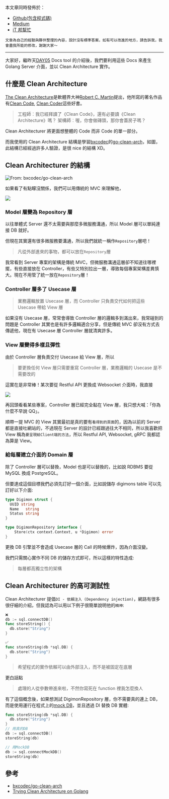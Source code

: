 本文章同時發佈於：

- [Github(包含程式碼)]()
- [Medium]()
- [iT 邦幫忙]()

```
文章為自己的經驗與夥伴整理的內容，設計沒有標準答案，如有可以改進的地方，請告訴我，我會盡我所能的修改，謝謝大家～
```

---

[//]: # "york TODO: 新增 DAY05 連結"

大家好，繼昨天[DAY05]() Docs tool 的介紹後，我們要利用這些 Docs 來產生 Golang Server 介面，並以 Clean Architecture 實作。

## 什麼是 Clean Architecture

[The Clean Architecture](https://blog.cleancoder.com/uncle-bob/2012/08/13/the-clean-architecture.html)是軟體界大神[Robert C. Martin](https://en.wikipedia.org/wiki/Robert_C._Martin)提出，他所寫的著名作品有[Clean Code](https://www.books.com.tw/products/0010579897), [Clean Coder](http://books.com.tw/products/0010598217)這些好書。

> 工程師︰我已經拜讀了《Clean Code》，還有必要讀《Clean Architecture》嗎？
> 架構師︰喔，你會做磚頭，那你會蓋房子嗎？

Clean Architecturer 將更面想整體的 Code 而非 Code 的單一部分。

而我使用的 Clean Architecture 結構是學習[bxcodec](https://github.com/bxcodec)的[go-clean-arch](https://github.com/bxcodec/go-clean-arch)，如圖，此結構已經經過許多人驗證，是很 nice 的結構 XD。

## Clean Architecturer 的結構

![From: bxcodec/go-clean-arch](https://i.imgur.com/c3we5K6.png)

如果看了有點矇沒關係，我們可以用傳統的 MVC 來理解他，

![](https://i.imgur.com/8Qj2ZR9.png)

### Model 層變為 Repository 層

以往單體式 Server 還不太需要與那麼多微服務溝通，所以 Model 層可以單純連接 DB 就好。

但現在其實還有很多微服務要溝通，所以我們就統一稱作`Repository`層吧！

> 凡從外部進來的事物，都可以放在`Repository`層

我常看到 Server 專案的架構是傳統 MVC，但微服務溝通這層卻不知道往哪裡擺，有些直接放在 Controller，有些又特別拉出一層，導致每個專案架構差異慎大。現在不用管了統一放在`Repository`層！

### Controller 層多了 Usecase 層

> 業務邏輯放置 Usecase 層，而 Controller 只負責交代如何把這些 Usecase 帶給 View 層

如果沒有 Usecase 層，常常會導致 Controller 層的邏輯多到滿出來，我常碰到的問題是 Controller 其實也是有許多邏輯適合分享，但是傳統 MVC 卻沒有方式去傳遞他，現在有 Usecase 層 Controller 層就清爽許多。

### View 層變得多樣且彈性

由於 Controller 層負責交付 Usecase 給 View 層，所以

> 要更換任何 View 層只需要重寫 Controller 層，業務邏輯的 Usecase 是不需要改的

這實在是非常棒！某次要從 Restful API 更換成 Websocket 介面時，我直接

![](https://i.imgur.com/F1iY76L.png)

再回頭看看某些專案，Controller 層已經完全黏在 View 層，我只想大喊：「你為什麼不早說 QQ」。

順帶一提 MVC 的 View 其實最初是真的要有`看得到的頁面`的，因為以前的 Server 都是直接吐網站的，不過現在 Server 的設計已經跟過往大不相同，所以我喜歡把 View 稱為`要呈現給Client端的方法`，所以 Restful API, Websocket, gRPC 我都認為算是 View。

### 給每層建立介面的 Domain 層

除了 Controller 層可以替換，Model 也是可以替換的，比如說 RDBMS 要從 MySQL 換成 PostgreSQL。

但要達成這個目標我們必須先訂好一個介面，比如說儲存 digimons table 可以先訂好以下介面:

```go
type Digimon struct {
  UUID string
  Name   string
  Status string
}

type DigimonRepository interface {
	Store(ctx context.Context, u *Digimon) error
}
```

更換 DB 引擎並不會造成 Usecase 層的 Call 的時候爆炸，因為介面沒變。

我們只需關心實作不同 DB 的儲存方式即可，所以這樣的特性造成:

> 每層都高獨立性的架構

## Clean Architecturer 的高可測試性

Clean Architecturer 提倡`DI - 依賴注入 (Dependency injection)`，網路有很多很仔細的介紹，但我認為可以用以下例子很簡單說明他的`精神`:

```go
❌
db := sql.connectDB()
func storeString() {
  db.store("String")
}

✅
func storeString(db *sql.DB) {
  db.store("String")
}
```

> 希望程式的實作依賴可以由外部注入，而不是被固定在底層

更白話點

> 處理的人從參數帶進來啦，不然你寫死在 function 裡我怎麼換人

有了這個概念後，如果想測試 DigimonRepository 層，你不需要真的連上 DB，而是使用運行在程式上的[mock DB](https://github.com/DATA-DOG/go-sqlmock)，並且透過 DI 替換 DB 實體:

```go
func storeString(db *sql.DB) {
  db.store("String")
}
// 用真的DB
db := sql.connectDB()
storeString(db)

// 用MockDB
db := sql.connectMockDB()
storeString(db)
```

## 參考

- [bxcodec/go-clean-arch](https://github.com/bxcodec/go-clean-arch)
- [Trying Clean Architecture on Golang](https://medium.com/hackernoon/golang-clean-archithecture-efd6d7c43047)
